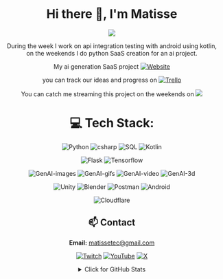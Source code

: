 <div align="center">
<h1>Hi there 👋, I'm Matisse</h1>

![](https://img.shields.io/badge/Software%20Engineer-California-blue)

During the week I work on api integration testing with android using kotlin, on the weekends I do python SaaS creation for an ai project.

My ai generation SaaS project [![Website](https://img.shields.io/badge/Website-matissetec.dev-blue?style=flat-square&color=darkgreen&logo=vercel&logoColor=green)](https://matissetec.dev/)

you can track our ideas and progress on [![Trello](https://img.shields.io/badge/Trello-%23026AA7.svg?style=for-the-badge&logo=Trello&logoColor=white)](https://trello.matissetec.dev/)

You can catch me streaming this project on the weekends on 
<a href="https://www.twitch.tv/matissetec">
<img src="https://img.shields.io/twitch/status/matissetec">
</a>



# 💻 Tech Stack:
![Python](https://img.shields.io/badge/python-3670A0?logo=python&logoColor=ffdd54)
![csharp](https://img.shields.io/badge/c%23-3670A0?logo=c%23&logoColor=ffdd54)
![SQL](https://img.shields.io/badge/sql-blue?logo=sql)
![Kotlin](https://img.shields.io/badge/kotlin-lightblue?logo=kotlin)

![Flask](https://img.shields.io/badge/flask-gray?logo=flask&logoColor=white)
![Tensorflow](https://img.shields.io/badge/TensorFlow-blue?logo=TensorFlow)

![GenAI-images](https://img.shields.io/badge/gen%20ai-images-green?logo=gen%20ai-images)
![GenAI-gifs](https://img.shields.io/badge/gen%20ai-gifs-blue?logo=gen%20ai-images)
![GenAI-video](https://img.shields.io/badge/gen%20ai-video-yellow?logo=gen%20ai-images)
![GenAI-3d](https://img.shields.io/badge/gen%20ai-3d-teal?logo=gen%20ai-images)

![Unity](https://img.shields.io/badge/Unity-282C34?logo=unity&logoColor=blue)
![Blender](https://img.shields.io/badge/Blender-282C34?logo=Blender&logoColor=3DDC84)
![Postman](https://img.shields.io/badge/Postman-282C34?logo=postman&logoColor=FF6C37)
![Android](https://img.shields.io/badge/Android-282C34?logo=android&logoColor=3DDC84)

![Cloudflare](https://img.shields.io/badge/Cloudflare-F38020?style=for-the-badge&logo=Cloudflare&logoColor=white)

## 📫 Contact
**Email:** matissetec@gmail.com

[![Twitch](https://img.shields.io/badge/Twitch-%239146FF.svg?style=for-the-badge&logo=Twitch&logoColor=white)](https://www.twitch.tv/matissetec)
[![YouTube](https://img.shields.io/badge/YouTube-%23FF0000.svg?style=for-the-badge&logo=YouTube&logoColor=white)](https://www.youtube.com/@matissetec)
[![X](https://img.shields.io/badge/Twitter-%23000000.svg?style=for-the-badge&logo=X&logoColor=white)](https://twitter.com/matissetec)

<details>
<summary>Click for GitHub Stats</summary>

# 📊 GitHub Stats:
![](https://badges.pufler.dev/visits/matissesprojects/matissesprojects?logo=GitHub&label=visits&color=success&logoColor=white&style=flat-square)

![](https://github-readme-stats.vercel.app/api/top-langs/?username=matissesProjects&theme=dark&hide_border=true&include_all_commits=true&count_private=true&layout=compact)

This is very funny to me as I mostly program in python and kotlin, but a lot of that code is private

# 🔝 Top Contributed Repo 
![](https://github-contributor-stats.vercel.app/api?username=matissesprojects&limit=3&theme=dark&combine_all_yearly_contributions=true&count_private=true&layout=compact)

</details>
</div>
